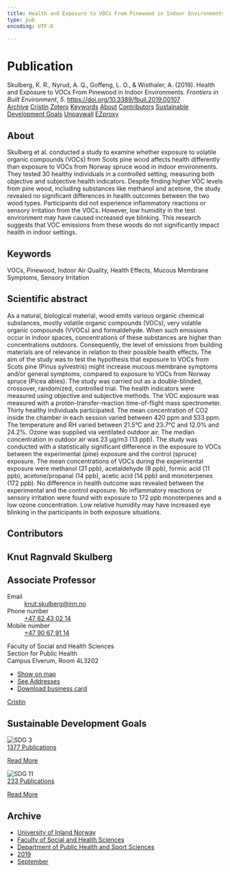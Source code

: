 ```yaml
---
title: Health and Exposure to VOCs From Pinewood in Indoor Environments
type: pub
encoding: UTF-8

---
```

<h1>Publication</h1>
<article id="csl-bib-container-UWIP99JS" class="csl-bib-container">
  <div class="csl-bib-body"> <div class="csl-entry">Skulberg, K. R., Nyrud, A. Q., Goffeng, L. O., &#38; Wisthaler, A. (2019). Health and Exposure to VOCs From Pinewood in Indoor Environments. <i>Frontiers in Built Environment</i>, <i>5</i>. <a href="https://doi.org/10.3389/fbuil.2019.00107">https://doi.org/10.3389/fbuil.2019.00107</a></div> </div>
  <div class="csl-bib-buttons">
    <a href="#taxonomy-article-UWIP99JS" alt="archive" class="csl-bib-button">Archive</a>
    <a href="https://app.cristin.no/results/show.jsf?id=1728646" alt="Cristin" class="csl-bib-button">Cristin</a>
    <a href="http://zotero.org/groups/5881554/items/UWIP99JS" alt="Zotero" class="csl-bib-button">Zotero</a>
    <a href="#keywords-article-UWIP99JS" alt="keywords" class="csl-bib-button">Keywords</a>
    <a href="#about-article-UWIP99JS" alt="about_pub" class="csl-bib-button">About</a>
    <a href="#contributors-article-UWIP99JS" alt="contributors" class="csl-bib-button">Contributors</a>
    <a href="#sdg-article-UWIP99JS" alt="sdg" class="csl-bib-button">Sustainable Development Goals</a>
    <a href="https://www.frontiersin.org/articles/10.3389/fbuil.2019.00107/pdf" alt="Unpaywall" class="csl-bib-button">Unpaywall</a>
    <a href="https://www.frontiersin.org/articles/10.3389/fbuil.2019.00107/pdf" alt="EZproxy" class="csl-bib-button">EZproxy</a>
  </div>
  <div id="csl-bib-meta-container-UWIP99JS"></div>
</article>
<div id="csl-bib-meta-UWIP99JS" class="csl-bib-meta">
  <article id="about-article-UWIP99JS" class="about_pub-article">
    <h1>About</h1>
    Skulberg et al. conducted a study to examine whether exposure to volatile organic compounds (VOCs) from Scots pine wood affects health differently than exposure to VOCs from Norway spruce wood in indoor environments. They tested 30 healthy individuals in a controlled setting, measuring both objective and subjective health indicators. Despite finding higher VOC levels from pine wood, including substances like methanol and acetone, the study revealed no significant differences in health outcomes between the two wood types. Participants did not experience inflammatory reactions or sensory irritation from the VOCs. However, low humidity in the test environment may have caused increased eye blinking. This research suggests that VOC emissions from these woods do not significantly impact health in indoor settings.
  </article>
  <article id="keywords-article-UWIP99JS" class="keywords-article">
    <h1>Keywords</h1>
    VOCs, Pinewood, Indoor Air Quality, Health Effects, Mucous Membrane Symptoms, Sensory Irritation
  </article>
  <article id="abstract-article-UWIP99JS" class="abstract-article">
    <h1>Scientific abstract</h1>
    As a natural, biological material, wood emits various organic chemical substances, mostly volatile organic compounds (VOCs), very volatile organic compounds (VVOCs) and formaldehyde. When such emissions occur in indoor spaces, concentrations of these substances are higher than concentrations outdoors. Consequently, the level of emissions from building materials are of relevance in relation to their possible health effects. The aim of the study was to test the hypothesis that exposure to VOCs from Scots pine (Pinus sylvestris) might increase mucous membrane symptoms and/or general symptoms, compared to exposure to VOCs from Norway spruce (Picea abies). The study was carried out as a double-blinded, crossover, randomized, controlled trial. The health indicators were measured using objective and subjective methods. The VOC exposure was measured with a proton-transfer-reaction time-of-flight mass spectrometer. Thirty healthy individuals participated. The mean concentration of CO2 inside the chamber in each session varied between 420 ppm and 533 ppm. The temperature and RH varied between 21.5°C and 23.7°C and 12.0% and 24.2%. Ozone was supplied via ventilated outdoor air. The median concentration in outdoor air was 23 μg/m3 (13 ppb). The study was conducted with a statistically significant difference in the exposure to VOCs between the experimental (pine) exposure and the control (spruce) exposure. The mean concentrations of VOCs during the experimental exposure were methanol (31 ppb), acetaldehyde (8 ppb), formic acid (11 ppb), acetone/propanal (14 ppb), acetic acid (14 ppb) and monoterpenes (172 ppb). No difference in health outcome was revealed between the experimental and the control exposure. No inflammatory reactions or sensory irritation were found with exposure to 172 ppb monoterpenes and a low ozone concentration. Low relative humidity may have increased eye blinking in the participants in both exposure situations.
  </article>
  <article id="contributors-article-UWIP99JS" class="contributors-article">
    <h1>Contributors</h1>
    <div class="personas"> <div class="vrtx-hinn-person-card"> <div class="photo"> <i class="lar la-user-circle missing-person"></i> </div> <div class="info"> <hgroup><h1>Knut Ragnvald Skulberg</h1> <h2>Associate Professor</h2> </hgroup><dl> <dt>Email</dt> <dd> <a href="mailto:knut.skulberg@inn.no">knut.skulberg@inn.no</a> </dd> <dt>Phone number</dt> <dd><a href="tel:+4762430214"> +47 62 43 02 14 </a></dd> <dt>Mobile number</dt> <dd><a href="tel:+4790679114"> +47 90 67 91 14 </a></dd> </dl> <p> Faculty of Social and Health Sciences<br> Section for Public Health<br> Campus Elverum, Room 4L3202 </p> <ul class="vrtx-hinn-links"> <li><a href="https://www.google.com/maps?q=60.88177,11.53669">Show on map</a></li> <li><a href="https://www.inn.no/english/find-an-employee/knut-skulberg.html#vrtx-hinn-addresses">See Addresses</a></li> <li><a href="https://www.inn.no/english/find-an-employee/knut-skulberg.html?vrtx=vcf">Download business card</a></li> </ul> </div> </div> <a href="https://app.cristin.no/persons/show.jsf?id=9616" alt="Cristin URL" class="personas-cristin">Cristin</a> </div>
  </article>
  <article id="sdg-article-UWIP99JS" class="sdg-article">
    <h1>Sustainable Development Goals</h1>
    <div class="sdg-container"><div id="sdg3" class="sdg">
        <img src="{{< params subfolder >}}images/sdg/sdg03_en.png" class="image" alt="SDG 3">
        <div class="sdg-overlay">
          <a href="{{< params subfolder >}}en/archive/?sdg=3#archive" class="sdg-publication-count"><span>1377</span> Publications</a>
          <p><a href="https://sdgs.un.org/goals/goal3" class="sdg-read-more">Read More</a></p>
        </div>
      </div> <div id="sdg11" class="sdg">
        <img src="{{< params subfolder >}}images/sdg/sdg11_en.png" class="image" alt="SDG 11">
        <div class="sdg-overlay">
          <a href="{{< params subfolder >}}en/archive/?sdg=11#archive" class="sdg-publication-count"><span>233</span> Publications</a>
          <p><a href="https://sdgs.un.org/goals/goal11" class="sdg-read-more">Read More</a></p>
        </div>
      </div></div>
  </article>
  <article id="taxonomy-article-UWIP99JS" class="taxonomy-article">
    <h1>Archive</h1>
    <ul>
      <li><a href="{{< params subfolder >}}en/archive/?key=3DCRN523">University of Inland Norway</a></li>
      <li><a href="{{< params subfolder >}}en/archive/?key=IDKFS3MX">Faculty of Social and Health Sciences</a></li>
      <li><a href="{{< params subfolder >}}en/archive/?key=FJXE3Z8X">Department of Public Health and Sport Sciences</a></li>
      <li><a href="{{< params subfolder >}}en/archive/?key=MXF6ZEHK">2019</a></li>
      <li><a href="{{< params subfolder >}}en/archive/?key=NLANEY6R">September</a></li>
    </ul>
  </article>
</div>
